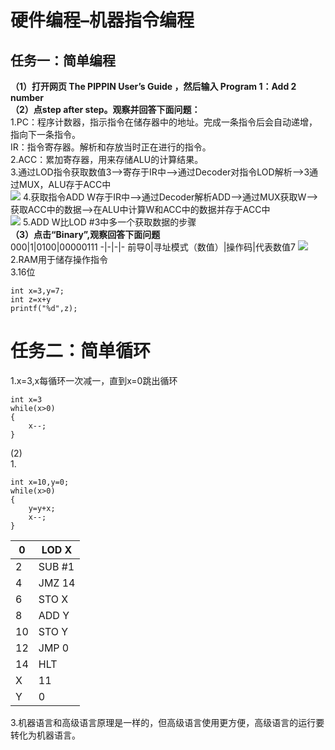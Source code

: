 # 硬件编程–机器指令编程
## 任务一：简单编程
**（1）打开网页 The PIPPIN User’s Guide ，然后输入 Program 1：Add 2 number  
（2）点step after step。观察并回答下面问题：**  
1.PC：程序计数器，指示指令在储存器中的地址。完成一条指令后会自动递增，指向下一条指令。  
IR：指令寄存器。解析和存放当时正在进行的指令。  
2.ACC：累加寄存器，用来存储ALU的计算结果。  
3.通过LOD指令获取数值3——>寄存于IR中——>通过Decoder对指令LOD解析——>3通过MUX，ALU存于ACC中  
![](images/4.png)
4.获取指令ADD W存于IR中——>通过Decoder解析ADD——>通过MUX获取W——>获取ACC中的数据——>在ALU中计算W和ACC中的数据并存于ACC中  
![](images/5.png)
5.ADD W比LOD #3中多一个获取数据的步骤  
**（3）点击“Binary”,观察回答下面问题**  
000|1|0100|00000111
-|-|-|-
前导0|寻址模式（数值）|操作码|代表数值7
![](images/6.png)
2.RAM用于储存操作指令  
3.16位
```
int x=3,y=7;
int z=x+y
printf("%d",z);
```
# 任务二：简单循环
1.x=3,x每循环一次减一，直到x=0跳出循环  
```
int x=3
while(x>0)
{
    x--;
}
```
(2)  
1.
```
int x=10,y=0;
while(x>0)
{
    y=y+x;
    x--;
}
```
|0|LOD X|
|-|-|
|2|SUB #1|
4|JMZ 14
6|STO X
8|ADD Y
10|STO Y
12|JMP 0
14|HLT
X|11
Y|0
3.机器语言和高级语言原理是一样的，但高级语言使用更方便，高级语言的运行要转化为机器语言。